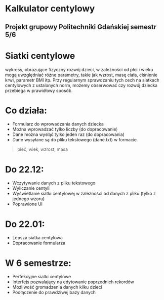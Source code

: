 # Kalkulator centylowy
## Projekt grupowy Politechniki Gdańskiej semestr 5/6

# Siatki centylowe
wykresy, obrazujące fizyczny rozwój dzieci, w zależności od płci i wieku mogą uwzględniać różne parametry, takie jak wzrost, masę ciała, ciśnienie krwi, parametr BMI itp. Przy regularnym sprawdzaniu tych cech na siatkach centylowych z ustalonych norm, możemy obserwować czy rozwój dziecka przebiega w prawidłowy sposób.

# Co działa:
* Formularz do wprowadzania danych dziecka
* Można wprowadzać tylko liczby (do dopracowanie)
* Dane można wysłąć tylko jeden raz (do dopracowania)
* Dane wysyłane są do pliku tekstowego (dane.txt) w formacie 
> płeć, wiek, wzrost, masa

# Do 22.12:
* Wczytywanie danych z pliku tekstowego
* Wyliczanie centyli
* Wyświetlanie siatki centylowej w zależności od danych z pliku (tylko z jednego wzoru)
* Poprawione UI

# Do 22.01:
* Lepsza siatka centylowa
* Dopracowanie formularza

# W 6 semestrze:
* Perfekcyjne siatki centylowe
* Interfejs pozwalający na edytowanie poprzednich rekordów
* Możliwość gromadzenia danych kilku dzieci
* Podłączenie do prawdziwej bazy danych